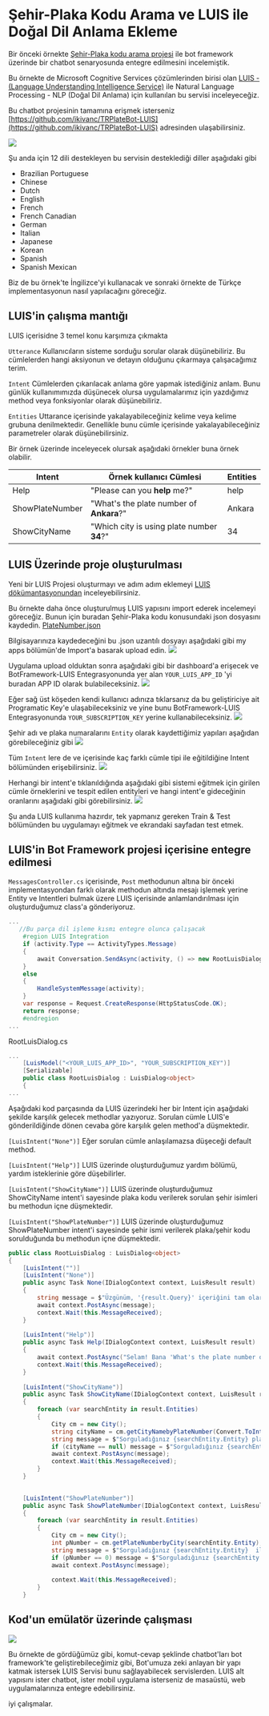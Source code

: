 # Şehir-Plaka Kodu Arama ve LUIS ile Doğal Dil Anlama Ekleme

Bir önceki örnekte [Şehir-Plaka kodu arama projesi](https://github.com/ikivanc/TRPlateBot) ile bot framework üzerinde bir chatbot senaryosunda entegre edilmesini incelemiştik.

Bu örnekte de Microsoft Cognitive Services çözümlerinden birisi olan [LUIS - (Language Understanding Intelligence Service)](https://www.luis.ai) ile Natural Language Processing - NLP (Doğal Dil Anlama) için kullanılan bu servisi inceleyeceğiz.

Bu chatbot projesinin tamamına erişmek isterseniz [https://github.com/ikivanc/TRPlateBot-LUIS](https://github.com/ikivanc/TRPlateBot-LUIS) adresinden ulaşabilirsiniz.

![](screenshots/luis-overview-process.png)

Şu anda için 12 dili destekleyen bu servisin desteklediği diller aşağıdaki gibi 
* Brazilian Portuguese
* Chinese
* Dutch
* English
* French
* French Canadian
* German
* Italian
* Japanese
* Korean
* Spanish
* Spanish Mexican

Biz de bu örnek'te İngilizce'yi kullanacak ve sonraki örnekte de Türkçe implementasyonun nasıl yapılacağını göreceğiz.

## LUIS'in çalışma mantığı
LUIS içerisidne 3 temel konu karşımıza çıkmakta


``Utterance`` Kullanıcıların sisteme sorduğu sorular olarak düşünebiliriz. Bu cümlelerden hangi aksiyonun ve detayın olduğunu çıkarmaya çalışacağımız terim.

``Intent`` Cümlelerden çıkarılacak anlama göre yapmak istediğiniz anlam. Bunu günlük kullanımımızda düşünecek olursa uygulamalarımız için yazdığımız method veya fonksiyonlar olarak düşünebiliriz.

``Entities`` Uttarance içerisinde yakalayabileceğiniz kelime veya kelime grubuna denilmektedir. Genellikle bunu cümle içerisinde yakalayabileceğiniz parametreler olarak düşünebilirsiniz. 

Bir örnek üzerinde inceleyecek olursak aşağıdaki örnekler buna örnek olabilir.

|Intent| Örnek kullanıcı Cümlesi |Entities|
|-----------|-----------|-----------|
|Help|"Please can you __help__ me?"|help|
|ShowPlateNumber|"What's the plate number of __Ankara__?"|Ankara|
|ShowCityName|"Which city is using plate number __34__?"| 34|


## LUIS Üzerinde proje oluşturulması
Yeni bir LUIS Projesi oluşturmayı ve adım adım eklemeyi [LUIS dökümantasyonundan](https://docs.microsoft.com/en-us/bot-framework/dotnet/bot-builder-dotnet-luis-dialogs) inceleyebilirsiniz. 

Bu örnekte daha önce oluşturulmuş LUIS yapısını import ederek incelemeyi göreceğiz. Bunun için buradan Şehir-Plaka kodu konusundaki json dosyasını kaydedin. [PlateNumber.json](  
https://github.com/ikivanc/TRPlateBot-LUIS/blob/master/LUISExport/PlateNumber.json)

Bilgisayarınıza kaydedeceğini bu .json uzantılı dosyayı aşağıdaki gibi my apps bölümün'de Import'a basarak upload edin.
![](screenshots/importLUIS.png)

Uygulama upload olduktan sonra aşağıdaki gibi bir dashboard'a erişecek ve BotFramework-LUIS Entegrasyonunda yer alan ``YOUR_LUIS_APP_ID`` 'yi buradan APP ID olarak bulabileceksiniz.
![](screenshots/luis_imported.png)

Eğer sağ üst köşeden kendi kullanıcı adınıza tıklarsanız da bu geliştiriciye ait Programatic Key'e ulaşabileceksiniz ve yine bunu BotFramework-LUIS Entegrasyonunda ``YOUR_SUBSCRIPTION_KEY`` yerine kullanabileceksiniz.
![](screenshots/ProgrammaticKey.png)

Şehir adı ve plaka numaralarını ``Entity`` olarak kaydettiğimiz yapıları aşağıdan görebileceğiniz gibi
![](screenshots/entities.png)

Tüm ``Intent`` lere de ve içerisinde kaç farklı cümle tipi ile eğitildiğine Intent bölümünden erişebilirsiniz.
![](screenshots/intents.png)

Herhangi bir intent'e tıklanıldığında aşağıdaki gibi sistemi eğitmek için girilen cümle örneklerini ve tespit edilen entityleri ve hangi intent'e gideceğinin oranlarını aşağıdaki gibi görebilirsiniz. 
![](screenshots/intents_detail.png)

Şu anda LUIS kullanıma hazırdır, tek yapmanız gereken Train & Test bölümünden bu uygulamayı eğitmek ve ekrandaki sayfadan test etmek.

## LUIS'in Bot Framework projesi içerisine entegre edilmesi

``MessagesController.cs`` içerisinde, ``Post`` methodunun altına bir önceki implementasyondan farklı olarak methodun altında mesajı işlemek yerine Entity ve Intentleri bulmak üzere LUIS içerisinde anlamlandırılması için oluşturduğumuz class'a gönderiyoruz. 
```csharp
...
   //Bu parça dil işleme kısmı entegre olunca çalışacak
    #region LUIS Integration
    if (activity.Type == ActivityTypes.Message)
    {
        await Conversation.SendAsync(activity, () => new RootLuisDialog));
    }
    else
    {
        HandleSystemMessage(activity);
    }
    var response = Request.CreateResponse(HttpStatusCode.OK);
    return response;
    #endregion
...
```

RootLuisDialog.cs 
```csharp 
...
    [LuisModel("<YOUR_LUIS_APP_ID>", "YOUR_SUBSCRIPTION_KEY")] 
    [Serializable]
    public class RootLuisDialog : LuisDialog<object>
    {     
...
```

Aşağıdaki kod parçasında da LUIS üzerindeki her bir Intent için aşağıdaki şekilde karşılık gelecek methodlar yazıyoruz. Sorulan cümle LUIS'e gönderildiğinde dönen cevaba göre karşılık gelen method'a düşmektedir.

``[LuisIntent("None")]`` Eğer sorulan cümle anlaşılamazsa düşeceği default method. 

``[LuisIntent("Help")]`` LUIS üzerinde oluşturduğumuz yardım bölümü, yardım isteklerinie göre düşebilirler.  


``[LuisIntent("ShowCityName")]`` LUIS üzerinde oluşturduğumuz ShowCityName intent'i sayesinde plaka kodu verilerek sorulan şehir isimleri bu methodun içne düşmektedir.

``[LuisIntent("ShowPlateNumber")]`` LUIS üzerinde oluşturduğumuz ShowPlateNumber intent'i sayesinde şehir ismi verilerek plaka/şehir kodu sorulduğunda bu methodun içne düşmektedir.


```csharp 
public class RootLuisDialog : LuisDialog<object>
{     
    [LuisIntent("")]
    [LuisIntent("None")]
    public async Task None(IDialogContext context, LuisResult result)
    {
        string message = $"Üzgünüm, '{result.Query}' içeriğini tam olarak anlayamadım. Size nasıl yardımcı olacağımı 'help' veya 'help me' yazarak öğrenebilirsiniz..";
        await context.PostAsync(message);
        context.Wait(this.MessageReceived);
    }
    
    [LuisIntent("Help")]
    public async Task Help(IDialogContext context, LuisResult result)
    {
        await context.PostAsync("Selam! Bana 'What's the plate number of İstanbul?', 'Show me the city code of Ankara' or 'Which city is using 45' gibi sorular sorabilirsiniz.");
        context.Wait(this.MessageReceived);
    }
    
    [LuisIntent("ShowCityName")]
    public async Task ShowCityName(IDialogContext context, LuisResult result)
    {
        foreach (var searchEntity in result.Entities)
        {
            City cm = new City();
            string cityName = cm.getCityNamebyPlateNumber(Convert.ToInt32(searchEntity.Entity));
            string message = $"Sorguladığınız {searchEntity.Entity} plaka kodu {cityName} iline aittir.";
            if (cityName == null) message = $"Sorguladığınız {searchEntity.Entity} sorgu kayıtlarımızda bulunamadı";                
            await context.PostAsync(message);
            context.Wait(this.MessageReceived);
        }
    }

    
    [LuisIntent("ShowPlateNumber")]
    public async Task ShowPlateNumber(IDialogContext context, LuisResult result)
    {
        foreach (var searchEntity in result.Entities)
        {
            City cm = new City();
            int pNumber = cm.getPlateNumberbyCity(searchEntity.Entity);
            string message = $"Sorguladığınız {searchEntity.Entity}  ilinin plaka kodu: {pNumber}";
            if (pNumber == 0) message = $"Sorguladığınız {searchEntity.Entity} sorgu kayıtlarımızda  bulunamadı";
            await context.PostAsync(message);
            
            context.Wait(this.MessageReceived);
        }
    }
```

## Kod'un emülatör üzerinde çalışması
![](screenshots/botemulatorLUIS.png)

Bu örnekte de gördüğümüz gibi, komut-cevap şeklinde chatbot'ları bot framework'te geliştirebileceğimiz gibi, Bot'umuza zeki anlayan bir yapı katmak istersek LUIS Servisi bunu sağlayabilecek servislerden. LUIS alt yapısını ister chatbot, ister mobil uygulama isterseniz de masaüstü, web uygulamalarınıza entegre edebilirsiniz.

iyi çalışmalar. 